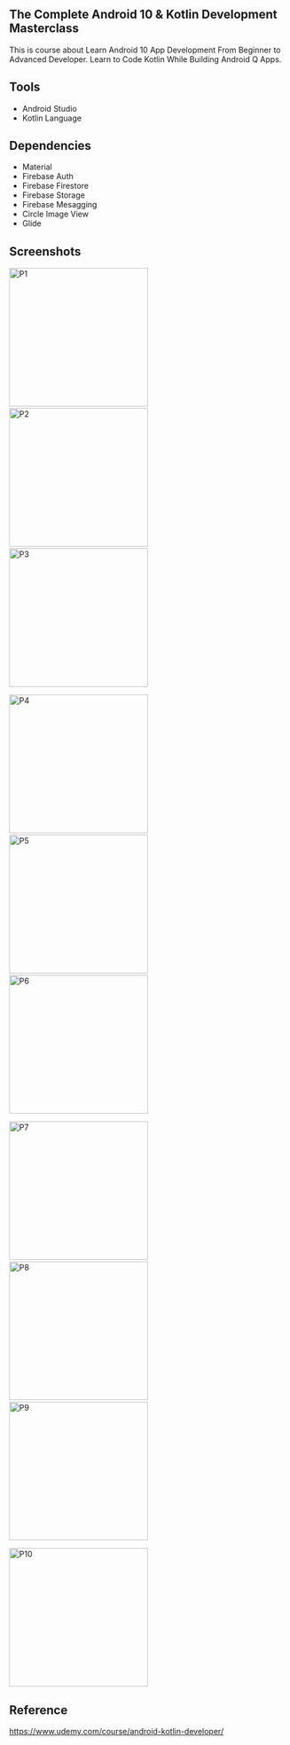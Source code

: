 ## The Complete Android 10 & Kotlin Development Masterclass

This is course about Learn Android 10 App Development From Beginner to Advanced Developer. Learn to Code Kotlin While Building Android Q Apps.

## Tools

* Android Studio
* Kotlin Language

## Dependencies

* Material
* Firebase Auth
* Firebase Firestore
* Firebase Storage
* Firebase Mesagging
* Circle Image View
* Glide

## Screenshots

<img src="https://raw.githubusercontent.com/rezaerbe/projectmanager-kotlin/master/P1.jpg?raw=true" alt="P1" width=250 /> &nbsp; &nbsp; <img src="https://raw.githubusercontent.com/rezaerbe/projectmanager-kotlin/master/P2.jpg?raw=true&" alt="P2" width=250 /> &nbsp; &nbsp; <img src="https://raw.githubusercontent.com/rezaerbe/projectmanager-kotlin/master/P3.jpg?raw=true" alt="P3" width=250 />

<img src="https://raw.githubusercontent.com/rezaerbe/projectmanager-kotlin/master/P4.jpg?raw=true" alt="P4" width=250 /> &nbsp; &nbsp; <img src="https://raw.githubusercontent.com/rezaerbe/projectmanager-kotlin/master/P5.jpg?raw=true&" alt="P5" width=250 /> &nbsp; &nbsp; <img src="https://raw.githubusercontent.com/rezaerbe/projectmanager-kotlin/master/P6.jpg?raw=true" alt="P6" width=250 />

<img src="https://raw.githubusercontent.com/rezaerbe/projectmanager-kotlin/master/P7.jpg?raw=true" alt="P7" width=250 /> &nbsp; &nbsp; <img src="https://raw.githubusercontent.com/rezaerbe/projectmanager-kotlin/master/P8.jpg?raw=true&" alt="P8" width=250 /> &nbsp; &nbsp; <img src="https://raw.githubusercontent.com/rezaerbe/projectmanager-kotlin/master/P9.jpg?raw=true" alt="P9" width=250 />

<img src="https://raw.githubusercontent.com/rezaerbe/projectmanager-kotlin/master/P10.jpg?raw=true" alt="P10" width=250 />

## Reference

https://www.udemy.com/course/android-kotlin-developer/

